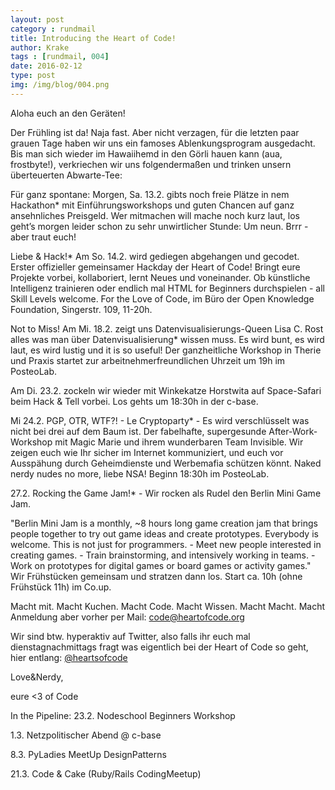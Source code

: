 ```yaml
---
layout: post
category : rundmail
title: Introducing the Heart of Code!
author: Krake
tags : [rundmail, 004]
date: 2016-02-12
type: post
img: /img/blog/004.png
---
```


Aloha euch an den Geräten!

Der Frühling ist da! Naja fast. Aber nicht verzagen, für die letzten paar grauen Tage haben wir uns ein famoses Ablenkungsprogram ausgedacht. Bis man sich wieder im Hawaiihemd in den Görli hauen kann (aua, frostbyte!), verkriechen wir uns folgendermaßen und trinken unsern überteuerten Abwarte-Tee:
 

Für ganz spontane: Morgen, Sa. 13.2. gibts noch freie Plätze in nem Hackathon* mit Einführungsworkshops und guten Chancen auf ganz ansehnliches Preisgeld. Wer mitmachen will mache noch kurz laut, los geht’s morgen leider schon zu sehr unwirtlicher Stunde: Um neun. Brrr - aber traut euch!
 

Liebe & Hack!* Am So. 14.2. wird gediegen abgehangen und gecodet. Erster offizieller gemeinsamer Hackday der Heart of Code! Bringt eure Projekte vorbei, kollaboriert, lernt Neues und voneinander. Ob künstliche Intelligenz trainieren oder endlich mal HTML for Beginners durchspielen - all Skill Levels welcome. For the Love of Code, im Büro der Open Knowledge Foundation, Singerstr. 109, 11-20h.
 

Not to Miss! Am Mi. 18.2. zeigt uns Datenvisualisierungs-Queen Lisa C. Rost alles was man über Datenvisualisierung* wissen muss. Es wird bunt, es wird laut, es wird lustig und it is so useful! Der ganzheitliche Workshop in Therie und Praxis startet zur arbeitnehmerfreundlichen Uhrzeit um 19h im PosteoLab.
 

Am Di. 23.2. zockeln wir wieder mit Winkekatze Horstwita auf Space-Safari beim Hack & Tell vorbei. Los gehts um 18:30h in der c-base.
 

Mi 24.2. PGP, OTR, WTF?! - Le Cryptoparty* - Es wird verschlüsselt was nicht bei drei auf dem Baum ist. Der fabelhafte, supergesunde After-Work-Workshop mit Magic Marie und ihrem wunderbaren Team Invisible. Wir zeigen euch wie Ihr sicher im Internet kommuniziert, und euch vor Ausspähung durch Geheimdienste und Werbemafia schützen könnt. Naked nerdy nudes no more, liebe NSA! Beginn 18:30h im PosteoLab.
 

27.2. Rocking the Game Jam!* - Wir rocken als Rudel den Berlin Mini Game Jam.

"Berlin Mini Jam is a monthly, ~8 hours long game creation jam that brings people together to try out game ideas and create prototypes. Everybody is welcome. This is not just for programmers. - Meet new people interested in creating games. - Train brainstorming, and intensively working in teams. - Work on prototypes for digital games or board games or activity games." Wir Frühstücken gemeinsam und stratzen dann los. Start ca. 10h (ohne Frühstück 11h) im Co.up.
 

Macht mit. Macht Kuchen. Macht Code. Macht Wissen. Macht Macht. Macht Anmeldung aber vorher per Mail: code@heartofcode.org
 

Wir sind btw. hyperaktiv auf Twitter, also falls ihr euch mal dienstagnachmittags fragt was eigentlich bei der Heart of Code so geht, hier entlang: <a href="https://twitter.com/heartsofcode">@heartsofcode</a>
 

Love&Nerdy,

eure <3 of Code


 
In the Pipeline:
23.2. Nodeschool Beginners Workshop

1.3. Netzpolitischer Abend @ c-base

8.3. PyLadies MeetUp DesignPatterns

21.3. Code & Cake (Ruby/Rails CodingMeetup)
 


